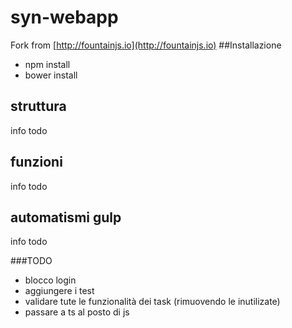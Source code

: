 # syn-webapp
Fork from  [http://fountainjs.io](http://fountainjs.io)
##Installazione
* npm install
* bower install

## struttura
info todo
## funzioni
info todo
## automatismi gulp
info todo


###TODO
* blocco login 
* aggiungere i test
* validare tute le funzionalità dei task (rimuovendo le inutilizate)
* passare a ts al posto di js

